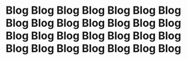 # Blog Blog Blog Blog Blog Blog Blog Blog Blog Blog Blog Blog Blog Blog Blog Blog Blog Blog Blog Blog Blog Blog Blog Blog Blog Blog Blog Blog
